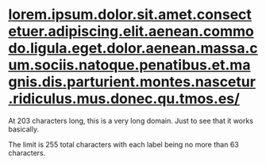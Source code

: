 # [lorem.ipsum.dolor.sit.amet.consectetuer.adipiscing.elit.aenean.commodo.ligula.eget.dolor.aenean.massa.cum.sociis.natoque.penatibus.et.magnis.dis.parturient.montes.nascetur.ridiculus.mus.donec.qu.tmos.es/](http://lorem.ipsum.dolor.sit.amet.consectetuer.adipiscing.elit.aenean.commodo.ligula.eget.dolor.aenean.massa.cum.sociis.natoque.penatibus.et.magnis.dis.parturient.montes.nascetur.ridiculus.mus.donec.qu.tmos.es/)
At 203 characters long, this is a very long domain. Just to see that it works basically.

The limit is 255 total characters with each label being no more than 63 characters.

